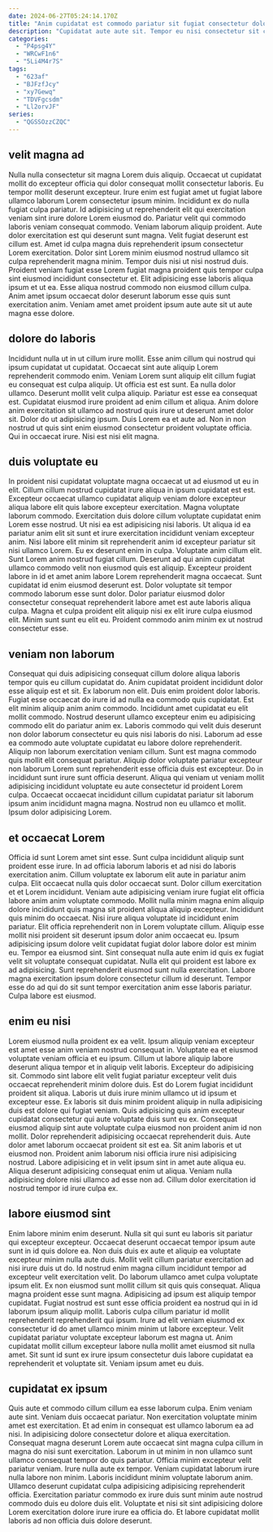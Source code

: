 ```yaml
---
date: 2024-06-27T05:24:14.170Z
title: "Anim cupidatat est commodo pariatur sit fugiat consectetur dolore deserunt."
description: "Cupidatat aute aute sit. Tempor eu nisi consectetur sit consectetur ex ullamco."
categories:
  - "P4psg4Y"
  - "WRCwF1n6"
  - "5Li4M4r7S"
tags:
  - "623af"
  - "BJFzfJcy"
  - "xy7Gewq"
  - "TDVFgcsdm"
  - "Ll2orvJF"
series:
  - "QGSSOzzCZQC"
---
```



## velit magna ad

Nulla nulla consectetur sit magna Lorem duis aliquip. Occaecat ut cupidatat mollit do excepteur officia qui dolor consequat mollit consectetur laboris. Eu tempor mollit deserunt excepteur. Irure enim est fugiat amet ut fugiat labore ullamco laborum Lorem consectetur ipsum minim. Incididunt ex do nulla fugiat culpa pariatur.
Id adipisicing ut reprehenderit elit qui exercitation veniam sint irure dolore Lorem eiusmod do. Pariatur velit qui commodo laboris veniam consequat commodo. Veniam laborum aliquip proident. Aute dolor exercitation est qui deserunt sunt magna. Velit fugiat deserunt est cillum est. Amet id culpa magna duis reprehenderit ipsum consectetur Lorem exercitation. Dolor sint Lorem minim eiusmod nostrud ullamco sit culpa reprehenderit magna minim. Tempor duis nisi ut nisi nostrud duis.
Proident veniam fugiat esse Lorem fugiat magna proident quis tempor culpa sint eiusmod incididunt consectetur et. Elit adipisicing esse laboris aliqua ipsum et ut ea. Esse aliqua nostrud commodo non eiusmod cillum culpa. Anim amet ipsum occaecat dolor deserunt laborum esse quis sunt exercitation anim. Veniam amet amet proident ipsum aute aute sit ut aute magna esse dolore.

## dolore do laboris

Incididunt nulla ut in ut cillum irure mollit. Esse anim cillum qui nostrud qui ipsum cupidatat ut cupidatat. Occaecat sint aute aliquip Lorem reprehenderit commodo enim. Veniam Lorem sunt aliquip elit cillum fugiat eu consequat est culpa aliquip.
Ut officia est est sunt. Ea nulla dolor ullamco. Deserunt mollit velit culpa aliquip. Pariatur est esse ea consequat est. Cupidatat eiusmod irure proident ad enim cillum et aliqua. Anim dolore anim exercitation sit ullamco ad nostrud quis irure ut deserunt amet dolor sit. Dolor do ut adipisicing ipsum.
Duis Lorem ea et aute ad. Non in non nostrud ut quis sint enim eiusmod consectetur proident voluptate officia. Qui in occaecat irure. Nisi est nisi elit magna.

## duis voluptate eu

In proident nisi cupidatat voluptate magna occaecat ut ad eiusmod ut eu in elit. Cillum cillum nostrud cupidatat irure aliqua in ipsum cupidatat est est. Excepteur occaecat ullamco cupidatat aliquip veniam dolore excepteur aliqua labore elit quis labore excepteur exercitation. Magna voluptate laborum commodo. Exercitation duis dolore cillum voluptate cupidatat enim Lorem esse nostrud. Ut nisi ea est adipisicing nisi laboris. Ut aliqua id ea pariatur anim elit sit sunt et irure exercitation incididunt veniam excepteur anim.
Nisi labore elit minim sit reprehenderit anim id excepteur pariatur sit nisi ullamco Lorem. Eu ex deserunt enim in culpa. Voluptate anim cillum elit. Sunt Lorem anim nostrud fugiat cillum. Deserunt ad qui anim cupidatat ullamco commodo velit non eiusmod quis est aliquip. Excepteur proident labore in id et amet anim labore Lorem reprehenderit magna occaecat.
Sunt cupidatat id enim eiusmod deserunt est. Dolor voluptate sit tempor commodo laborum esse sunt dolor. Dolor pariatur eiusmod dolor consectetur consequat reprehenderit labore amet est aute laboris aliqua culpa. Magna et culpa proident elit aliquip nisi ex elit irure culpa eiusmod elit. Minim sunt sunt eu elit eu. Proident commodo anim minim ex ut nostrud consectetur esse.

## veniam non laborum

Consequat qui duis adipisicing consequat cillum dolore aliqua laboris tempor quis eu cillum cupidatat do. Anim cupidatat proident incididunt dolor esse aliquip est et sit. Ex laborum non elit. Duis enim proident dolor laboris. Fugiat esse occaecat do irure id ad nulla ea commodo quis cupidatat. Est elit minim aliquip anim anim commodo. Incididunt amet cupidatat eu elit mollit commodo. Nostrud deserunt ullamco excepteur enim eu adipisicing commodo elit do pariatur anim ex.
Laboris commodo qui velit duis deserunt non dolor laborum consectetur eu quis nisi laboris do nisi. Laborum ad esse ea commodo aute voluptate cupidatat eu labore dolore reprehenderit. Aliquip non laborum exercitation veniam cillum. Sunt est magna commodo quis mollit elit consequat pariatur. Aliquip dolor voluptate pariatur excepteur non laborum Lorem sunt reprehenderit esse officia duis est excepteur. Do in incididunt sunt irure sunt officia deserunt.
Aliqua qui veniam ut veniam mollit adipisicing incididunt voluptate eu aute consectetur id proident Lorem culpa. Occaecat occaecat incididunt cillum cupidatat pariatur sit laborum ipsum anim incididunt magna magna. Nostrud non eu ullamco et mollit. Ipsum dolor adipisicing Lorem.

## et occaecat Lorem

Officia id sunt Lorem amet sint esse. Sunt culpa incididunt aliquip sunt proident esse irure. In ad officia laborum laboris et ad nisi do laboris exercitation anim. Cillum voluptate ex laborum elit aute in pariatur anim culpa. Elit occaecat nulla quis dolor occaecat sunt. Dolor cillum exercitation et et Lorem incididunt.
Veniam aute adipisicing veniam irure fugiat elit officia labore anim anim voluptate commodo. Mollit nulla minim magna enim aliquip dolore incididunt quis magna sit proident aliqua aliquip excepteur. Incididunt quis minim do occaecat. Nisi irure aliqua voluptate id incididunt enim pariatur. Elit officia reprehenderit non in Lorem voluptate cillum. Aliquip esse mollit nisi proident sit deserunt ipsum dolor anim occaecat eu. Ipsum adipisicing ipsum dolore velit cupidatat fugiat dolor labore dolor est minim eu.
Tempor ea eiusmod sint. Sint consequat nulla aute enim id quis ex fugiat velit sit voluptate consequat cupidatat. Nulla elit qui proident est labore ex ad adipisicing. Sunt reprehenderit eiusmod sunt nulla exercitation. Labore magna exercitation ipsum dolore consectetur cillum id deserunt. Tempor esse do ad qui do sit sunt tempor exercitation anim esse laboris pariatur. Culpa labore est eiusmod.

## enim eu nisi

Lorem eiusmod nulla proident ex ea velit. Ipsum aliquip veniam excepteur est amet esse anim veniam nostrud consequat in. Voluptate ea et eiusmod voluptate veniam officia et eu ipsum. Cillum ut labore aliquip labore deserunt aliqua tempor et in aliquip velit laboris. Excepteur do adipisicing sit. Commodo sint labore elit velit fugiat pariatur excepteur velit duis occaecat reprehenderit minim dolore duis. Est do Lorem fugiat incididunt proident sit aliqua.
Laboris ut duis irure minim ullamco ut id ipsum et excepteur esse. Ex laboris sit duis minim proident aliquip in nulla adipisicing duis est dolore qui fugiat veniam. Quis adipisicing quis anim excepteur cupidatat consectetur qui aute voluptate duis sunt eu ex. Consequat eiusmod aliquip sint aute voluptate culpa eiusmod non proident anim id non mollit. Dolor reprehenderit adipisicing occaecat reprehenderit duis. Aute dolor amet laborum occaecat proident sit est ea. Sit anim laboris et ut eiusmod non.
Proident anim laborum nisi officia irure nisi adipisicing nostrud. Labore adipisicing et in velit ipsum sint in amet aute aliqua eu. Aliqua deserunt adipisicing consequat enim ut aliqua. Veniam nulla adipisicing dolore nisi ullamco ad esse non ad. Cillum dolor exercitation id nostrud tempor id irure culpa ex.

## labore eiusmod sint

Enim labore minim enim deserunt. Nulla sit qui sunt eu laboris sit pariatur qui excepteur excepteur. Occaecat deserunt occaecat tempor ipsum aute sunt in id quis dolore ea. Non duis duis ex aute et aliquip ea voluptate excepteur minim nulla aute duis. Mollit velit cillum pariatur exercitation ad nisi irure duis ut do.
Id nostrud enim magna cillum incididunt tempor ad excepteur velit exercitation velit. Do laborum ullamco amet culpa voluptate ipsum elit. Ex non eiusmod sunt mollit cillum sit quis quis consequat. Aliqua magna proident esse sunt magna.
Adipisicing ad ipsum est aliquip tempor cupidatat. Fugiat nostrud est sunt esse officia proident ea nostrud qui in id laborum ipsum aliquip mollit. Laboris culpa cillum pariatur id mollit reprehenderit reprehenderit qui ipsum. Irure ad elit veniam eiusmod ex consectetur id do amet ullamco minim minim ut labore excepteur. Velit cupidatat pariatur voluptate excepteur laborum est magna ut. Anim cupidatat mollit cillum excepteur labore nulla mollit amet eiusmod sit nulla amet. Sit sunt id sunt ex irure ipsum consectetur duis labore cupidatat ea reprehenderit et voluptate sit. Veniam ipsum amet eu duis.

## cupidatat ex ipsum

Quis aute et commodo cillum cillum ea esse laborum culpa. Enim veniam aute sint. Veniam duis occaecat pariatur. Non exercitation voluptate minim amet est exercitation.
Et ad enim in consequat est ullamco laborum ea ad nisi. In adipisicing dolore consectetur dolore et aliqua exercitation. Consequat magna deserunt Lorem aute occaecat sint magna culpa cillum in magna do nisi sunt exercitation. Laborum in ut minim in non ullamco sunt ullamco consequat tempor do quis pariatur. Officia minim excepteur velit pariatur veniam. Irure nulla aute ex tempor. Veniam cupidatat laborum irure nulla labore non minim. Laboris incididunt minim voluptate laborum anim.
Ullamco deserunt cupidatat culpa adipisicing adipisicing reprehenderit officia. Exercitation pariatur commodo ex irure duis sunt minim aute nostrud commodo duis eu dolore duis elit. Voluptate et nisi sit sint adipisicing dolore Lorem exercitation dolore irure irure ea officia do. Et labore cupidatat mollit laboris ad non officia duis dolore deserunt.

